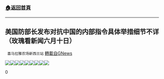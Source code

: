 ###  [:house:返回首頁](https://github.com/ourhimalayas/txt)
---

## 美国防部长发布对抗中国的内部指令具体举措细节不详（玫瑰看新闻六月十日）
` 喜马拉雅农场新西兰站` [轉載自GNews](https://gnews.org/zh-hans/1322153/)

![]()![](https://gnews-media-offload.s3.amazonaws.com/wp-content/uploads/2021/06/14105834/Page_00001-scaled.jpg)![]()![](https://gnews-media-offload.s3.amazonaws.com/wp-content/uploads/2021/06/14105907/Page_00002-scaled.jpg)![]()![](https://gnews-media-offload.s3.amazonaws.com/wp-content/uploads/2021/06/14105945/Page_00003-scaled.jpg)![]()![](https://gnews-media-offload.s3.amazonaws.com/wp-content/uploads/2021/06/14110021/Page_00004-scaled.jpg)![]()![](https://gnews-media-offload.s3.amazonaws.com/wp-content/uploads/2021/06/14110058/Page_00005-scaled.jpg)![]()![](https://gnews-media-offload.s3.amazonaws.com/wp-content/uploads/2021/06/14110136/Page_00006-scaled.jpg)![]()![](https://gnews-media-offload.s3.amazonaws.com/wp-content/uploads/2021/06/14110221/Page_00007-scaled.jpg)![]()![](https://gnews-media-offload.s3.amazonaws.com/wp-content/uploads/2021/06/14110300/Page_00008-scaled.jpg)![]()![](https://gnews-media-offload.s3.amazonaws.com/wp-content/uploads/2021/06/14110330/Page_00009-scaled.jpg)


0
